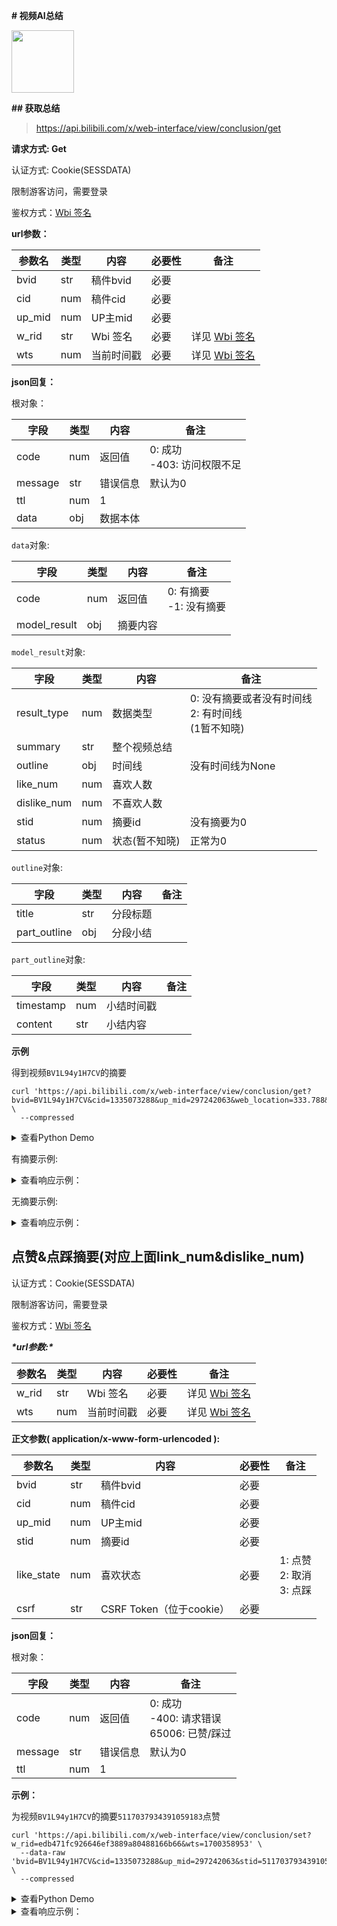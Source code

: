 **# 视频AI总结**



<img src="../../assets/img/aiSummary.svg" width="100" height="100"/>



**## 获取总结**



> https://api.bilibili.com/x/web-interface/view/conclusion/get



**请求方式: Get**

认证方式: Cookie(SESSDATA)

限制游客访问，需要登录

鉴权方式：[Wbi 签名](../misc/sign/wbi.md)

**url参数：**

| 参数名    | 类型  | 内容     | 必要性 | 备注                               |
|--------|-----|--------|-----|----------------------------------|
| bvid   | str | 稿件bvid | 必要  |                                  |
| cid    | num | 稿件cid  | 必要  |                                  |
| up_mid | num | UP主mid | 必要  |                                  |
| w_rid  | str | Wbi 签名 | 必要  | 详见 [Wbi 签名](../misc/sign/wbi.md) |
| wts    | num | 当前时间戳  | 必要  | 详见 [Wbi 签名](../misc/sign/wbi.md) |

**json回复：**

根对象：

| 字段      | 类型  | 内容   | 备注                       |
|---------|-----|------|--------------------------|
| code    | num | 返回值  | 0: 成功<br /> -403: 访问权限不足 |
| message | str | 错误信息 | 默认为0                     |
| ttl     | num | 1    |                          |
| data    | obj | 数据本体 |                          |

`data`对象:

| 字段           | 类型  | 内容   | 备注                   |
|--------------|-----|------|----------------------|
| code         | num | 返回值  | 0: 有摘要<br />-1: 没有摘要 |
| model_result | obj | 摘要内容 |                      |

`model_result`对象:

| 字段          | 类型  | 内容       | 备注                                       |
|-------------|-----|----------|------------------------------------------|
| result_type | num | 数据类型     | 0: 没有摘要或者没有时间线<br />2: 有时间线<br />(1暂不知晓) |
| summary     | str | 整个视频总结   |                                          |
| outline     | obj | 时间线      | 没有时间线为None                               |
| like_num    | num | 喜欢人数     |                                          |
| dislike_num | num | 不喜欢人数    |                                          |
| stid        | num | 摘要id     | 没有摘要为0                                   |
| status      | num | 状态(暂不知晓) | 正常为0                                     |

`outline`对象:

| 字段           | 类型  | 内容   | 备注 |
|--------------|-----|------|----|
| title        | str | 分段标题 |    |
| part_outline | obj | 分段小结 |    |

`part_outline`对象:

| 字段        | 类型  | 内容    | 备注 |
|-----------|-----|-------|----|
| timestamp | num | 小结时间戳 |    |
| content   | str | 小结内容  |    |

**示例**

得到视频`BV1L94y1H7CV`的摘要

```shell
curl 'https://api.bilibili.com/x/web-interface/view/conclusion/get?bvid=BV1L94y1H7CV&cid=1335073288&up_mid=297242063&web_location=333.788&w_rid=d76ea8eaa47b3c9f0c4a910a8b9b66f5&wts=1700358732' \
  --compressed
```

<details>
<summary>查看Python Demo</summary>

```python
import requests

headers = {
    # 需要附带上Cookie等信息
    'user-agent': 'Mozilla/5.0 (Windows NT 10.0; Win64; x64) AppleWebKit/537.36 (KHTML, like Gecko) Chrome/119.0.0.0 Safari/537.36',
}

params = {
    'bvid': 'BV1d94y1375U',
    'cid': '1334003541',
    'up_mid': '407275913',
    'w_rid': '5cafe844afcb813ecd129f08e6ea73b5',  # 参见Wbi签名章节
    'wts': '1700579155',
}

response = requests.get(
    'https://api.bilibili.com/x/web-interface/view/conclusion/get',
    params=params,
    headers=headers,
)
```

</details>

有摘要示例:

<details>
<summary>查看响应示例：</summary>

```json
{
  "code": 0,
  "message": "0",
  "ttl": 1,
  "data": {
    "code": 0,
    "model_result": {
      "result_type": 2,
      "summary": "在网上阅读时遇到错别字和语言梗的烦恼,以及正确使用语言的重要性。作者认为,我们每个人都应该有包容心,不掉渣,不纠正别人的错误,同时也需要明辨是非,规范使用语言。视频还提到了一些常见的语言梗和错误用法,呼吁大家不要过分使用网络词汇,而应该注重语言的艺术性和深度。最后,作者欢迎大家关注他的微信公众号。",
      "outline": [
        {
          "title": "现代人使用中文时面临的困境,包括错别字、用法不正确等问题,并呼吁大家规范使用中文。",
          "part_outline": [
            {
              "timestamp": 1,
              "content": "网友评论有错别字，勉强能看懂，但难受。"
            },
            {
              "timestamp": 39,
              "content": "重来一次，明辨是非。"
            },
            {
              "timestamp": 167,
              "content": "粉墨登场是贬义词，形容坏人打扮好老登场。"
            }
          ],
          "timestamp": 1
        },
        {
          "title": "网络词汇的过度使用导致语言生硬,以及对流行语言梗的短暂使用感到厌倦。",
          "part_outline": [
            {
              "timestamp": 241,
              "content": "网络词汇过分使用会误导别人，使规范词汇生硬"
            },
            {
              "timestamp": 270,
              "content": "以前的语言梗有深度，现在的流行梗很短命"
            },
            {
              "timestamp": 338,
              "content": "巨星之间需要化学反应的过程，前几场发挥欠佳"
            }
          ],
          "timestamp": 241
        }
      ]
    },
    "stid": "5117037934391059183",
    "status": 0,
    "like_num": 3,
    "dislike_num": 0
  }
}
```

</details>

无摘要示例:

<details>
<summary>查看响应示例：</summary>

```json
{
  "code": 0,
  "message": "0",
  "ttl": 1,
  "data": {
    "code": 1,
    "model_result": {
      "result_type": 0,
      "summary": "",
      "outline": None
    },
    "stid": "0",
    "status": 0,
    "like_num": 0,
    "dislike_num": 0
  }
}
```

</details>

## 点赞&点踩摘要(对应上面link_num&dislike_num)

认证方式：Cookie(SESSDATA)

限制游客访问，需要登录

鉴权方式：[Wbi 签名](../misc/sign/wbi.md)

***\*url参数:\****

| 参数名   | 类型  | 内容     | 必要性 | 备注                               |
|-------|-----|--------|-----|----------------------------------|
| w_rid | str | Wbi 签名 | 必要  | 详见 [Wbi 签名](../misc/sign/wbi.md) |
| wts   | num | 当前时间戳  | 必要  | 详见 [Wbi 签名](../misc/sign/wbi.md) |

**正文参数( application/x-www-form-urlencoded ):**

| 参数名        | 类型  | 内容                   | 必要性 | 备注                          |
|------------|-----|----------------------|-----|-----------------------------|
| bvid       | str | 稿件bvid               | 必要  |                             |
| cid        | num | 稿件cid                | 必要  |                             |
| up_mid     | num | UP主mid               | 必要  |                             |
| stid       | num | 摘要id                 | 必要  |                             |
| like_state | num | 喜欢状态                 | 必要  | 1: 点赞<br />2: 取消<br />3: 点踩 |
| csrf       | str | CSRF Token（位于cookie） | 必要  |                             |

**json回复：**

根对象：

| 字段      | 类型  | 内容   | 备注                                       |
|---------|-----|------|------------------------------------------|
| code    | num | 返回值  | 0: 成功 <br />-400: 请求错误<br />65006: 已赞/踩过 |
| message | str | 错误信息 | 默认为0                                     |
| ttl     | num | 1    |                                          |

**示例：**

为视频`BV1L94y1H7CV`的摘要`5117037934391059183`点赞

```shell
curl 'https://api.bilibili.com/x/web-interface/view/conclusion/set?w_rid=edb471fc926646ef3889a80488166b66&wts=1700358953' \
  --data-raw 'bvid=BV1L94y1H7CV&cid=1335073288&up_mid=297242063&stid=5117037934391059183&like_state=1&csrf=522xxxxxxxxxxxxxxx6f4' \
  --compressed
```

<details>
<summary>查看Python Demo</summary>

```python
import requests

headers = {
    # 需要附带上Cookie等信息
    'user-agent': 'Mozilla/5.0 (Windows NT 10.0; Win64; x64) AppleWebKit/537.36 (KHTML, like Gecko) Chrome/119.0.0.0 Safari/537.36',
}

params = {
    'w_rid': 'edb471fc926646ef3889a80488166b66',
    'wts': '1700358953',
}

data = {
    'bvid': 'BV1L94y1H7CV',
    'cid': '1335073288',
    'up_mid': '297242063',
    'stid': '5117037934391059183',
    'like_state': '1',
    'csrf': '522xxxxxxxxxxxxxxx6f4',
}

response = requests.post(
    'https://api.bilibili.com/x/web-interface/view/conclusion/set',
    params=params,
    data=data
)

```

</details>



<details>
<summary>查看响应示例：</summary>

```json
{
  "code": 0,
  "message": "0",
  "ttl": 1
}
```

</details>

